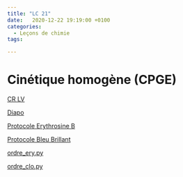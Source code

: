 ```yaml
---
title: "LC 21"
date:   2020-12-22 19:19:00 +0100
categories:
  - Leçons de chimie
tags:

---
```

# Cinétique homogène (CPGE)

[CR LV](/assets/pdf/LC21.pdf)

<object class="pdf fitvidsignore" data="/assets/pdf/LC21.pdf" type="application/pdf"></object>

<a href="/assets/pptx/LC21.pptx" download>Diapo</a>

<a href="/assets/pdf/décoloration_erythrosineB.pdf" download>Protocole Erythrosine B</a>

<a href="/assets/pdf/bleubrillant.pdf" download>Protocole Bleu Brillant</a>

<a href="/assets/python/ordre_ery.py" download>ordre_ery.py</a>

<a href="/assets/python/ordre_clo.py" download>ordre_clo.py</a>

